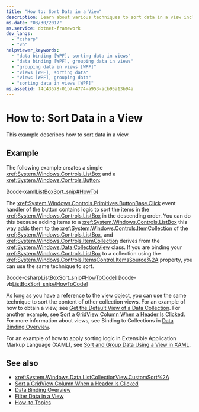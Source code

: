 ```yaml
---
title: "How to: Sort Data in a View"
description: Learn about various techniques to sort data in a view including related tutorials and several provided code examples.
ms.date: "03/30/2017"
ms.service: dotnet-framework
dev_langs: 
  - "csharp"
  - "vb"
helpviewer_keywords: 
  - "data binding [WPF], sorting data in views"
  - "data binding [WPF], grouping data in views"
  - "grouping data in views [WPF]"
  - "views [WPF], sorting data"
  - "views [WPF], grouping data"
  - "sorting data in views [WPF]"
ms.assetid: f4c43578-01b7-4774-a953-acb95a13b94a
---
```

# How to: Sort Data in a View

This example describes how to sort data in a view.

## Example

The following example creates a simple <xref:System.Windows.Controls.ListBox> and a <xref:System.Windows.Controls.Button>:

[!code-xaml[ListBoxSort_snip#HowTo](~/samples/snippets/csharp/VS_Snippets_Wpf/ListBoxSort_snip/CSharp/Window1.xaml#howto)]

The <xref:System.Windows.Controls.Primitives.ButtonBase.Click> event handler of the button contains logic to sort the items in the <xref:System.Windows.Controls.ListBox> in the descending order. You can do this because adding items to a <xref:System.Windows.Controls.ListBox> this way adds them to the <xref:System.Windows.Controls.ItemCollection> of the <xref:System.Windows.Controls.ListBox>, and <xref:System.Windows.Controls.ItemCollection> derives from the <xref:System.Windows.Data.CollectionView> class. If you are binding your <xref:System.Windows.Controls.ListBox> to a collection using the <xref:System.Windows.Controls.ItemsControl.ItemsSource%2A> property, you can use the same technique to sort.

[!code-csharp[ListBoxSort_snip#HowToCode](~/samples/snippets/csharp/VS_Snippets_Wpf/ListBoxSort_snip/CSharp/Window1.xaml.cs#howtocode)]
[!code-vb[ListBoxSort_snip#HowToCode](~/samples/snippets/visualbasic/VS_Snippets_Wpf/ListBoxSort_snip/visualbasic/window1.xaml.vb#howtocode)]

As long as you have a reference to the view object, you can use the same technique to sort the content of other collection views. For an example of how to obtain a view, see [Get the Default View of a Data Collection](how-to-get-the-default-view-of-a-data-collection.md). For another example, see [Sort a GridView Column When a Header Is Clicked](../controls/how-to-sort-a-gridview-column-when-a-header-is-clicked.md). For more information about views, see Binding to Collections in [Data Binding Overview](index.md).

For an example of how to apply sorting logic in Extensible Application Markup Language (XAML), see [Sort and Group Data Using a View in XAML](how-to-sort-and-group-data-using-a-view-in-xaml.md).

## See also

- <xref:System.Windows.Data.ListCollectionView.CustomSort%2A>
- [Sort a GridView Column When a Header Is Clicked](../controls/how-to-sort-a-gridview-column-when-a-header-is-clicked.md)
- [Data Binding Overview](index.md)
- [Filter Data in a View](how-to-filter-data-in-a-view.md)
- [How-to Topics](data-binding-how-to-topics.md)
